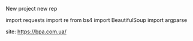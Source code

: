 New project new rep

import requests
import re
from bs4 import BeautifulSoup
import argparse

site: https://bpa.com.ua/
